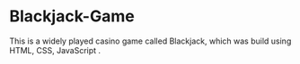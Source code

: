 # Blackjack-Game
This is a widely played casino game called Blackjack, which was build using HTML, CSS, JavaScript .
